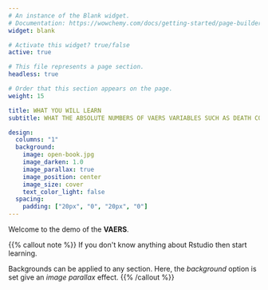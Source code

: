 ```yaml
---
# An instance of the Blank widget.
# Documentation: https://wowchemy.com/docs/getting-started/page-builder/
widget: blank

# Activate this widget? true/false
active: true

# This file represents a page section.
headless: true

# Order that this section appears on the page.
weight: 15

title: WHAT YOU WILL LEARN 
subtitle: WHAT THE ABSOLUTE NUMBERS OF VAERS VARIABLES SUCH AS DEATH COUNT CHANGE EVERY WEEK. 

design:
  columns: "1"
  background:
    image: open-book.jpg
    image_darken: 1.0
    image_parallax: true
    image_position: center
    image_size: cover
    text_color_light: false
  spacing:
    padding: ["20px", "0", "20px", "0"]
---
```


Welcome to the demo of the **VAERS**.

{{% callout note %}}
If you don't know anything about Rstudio then start learning.  

Backgrounds can be applied to any section. Here, the *background* option is set give an *image parallax* effect.
{{% /callout %}}
